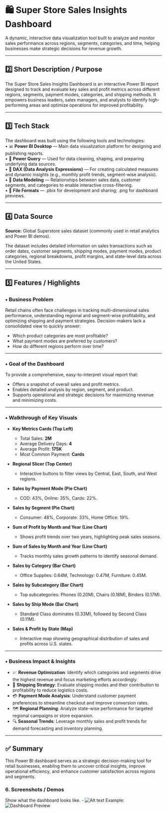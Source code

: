 # 🛍️ Super Store Sales Insights Dashboard

A dynamic, interactive data visualization tool built to analyze and monitor sales performance across regions, segments, categories, and time, helping businesses make strategic decisions for revenue growth.

---

## 2️⃣ Short Description / Purpose

The Super Store Sales Insights Dashboard is an interactive Power BI report designed to track and evaluate key sales and profit metrics across different regions, segments, payment modes, categories, and shipping methods. It empowers business leaders, sales managers, and analysts to identify high-performing areas and optimize operations for improved profitability.

---

## 3️⃣ Tech Stack

The dashboard was built using the following tools and technologies:<br>
• 📊 **Power BI Desktop** — Main data visualization platform for designing and publishing reports.<br>
• 📂 **Power Query** — Used for data cleaning, shaping, and preparing underlying data sources.<br>
• 🧠 **DAX (Data Analysis Expressions)** — For creating calculated measures and dynamic insights (e.g., monthly profit trends, segment-wise analysis).<br>
• 📝 **Data Modeling** — Relationships between sales data, customer segments, and categories to enable interactive cross-filtering.<br>
• 📁 **File Formats** — .pbix for development and sharing; .png for dashboard previews.

---

## 4️⃣ Data Source

**Source:** Global Superstore sales dataset (commonly used in retail analytics and Power BI demos).

The dataset includes detailed information on sales transactions such as order dates, customer segments, shipping modes, payment modes, product categories, regional breakdowns, profit margins, and state-level data across the United States.

---

## 5️⃣ Features / Highlights

### • Business Problem

Retail chains often face challenges in tracking multi-dimensional sales performance, understanding regional and segment-wise profitability, and optimizing shipping and payment strategies. Decision-makers lack a consolidated view to quickly answer:

- Which product categories are most profitable?
- What payment modes are preferred by customers?
- How do different regions perform over time?

---

### • Goal of the Dashboard

To provide a comprehensive, easy-to-interpret visual report that:

- Offers a snapshot of overall sales and profit metrics.
- Enables detailed analysis by region, segment, and product.
- Supports operational and strategic decisions for maximizing revenue and minimizing costs.

---

### • Walkthrough of Key Visuals

- **Key Metrics Cards (Top Left)**
  - Total Sales: **2M**
  - Average Delivery Days: **4**
  - Average Profit: **175K**
  - Most Common Payment: **Cards**

- **Regional Slicer (Top Center)**
  - Interactive buttons to filter views by Central, East, South, and West regions.

- **Sales by Payment Mode (Pie Chart)**
  - COD: 43%, Online: 35%, Cards: 22%.

- **Sales by Segment (Pie Chart)**
  - Consumer: 48%, Corporate: 33%, Home Office: 19%.

- **Sum of Profit by Month and Year (Line Chart)**
  - Shows profit trends over two years, highlighting peak sales seasons.

- **Sum of Sales by Month and Year (Line Chart)**
  - Tracks monthly sales growth patterns to identify seasonal demand.

- **Sales by Category (Bar Chart)**
  - Office Supplies: 0.64M, Technology: 0.47M, Furniture: 0.45M.

- **Sales by Subcategory (Bar Chart)**
  - Top subcategories: Phones (0.20M), Chairs (0.18M), Binders (0.17M).

- **Sales by Ship Mode (Bar Chart)**
  - Standard Class dominates (0.33M), followed by Second Class (0.11M).

- **Sales & Profit by State (Map)**
  - Interactive map showing geographical distribution of sales and profits across U.S. states.

---

### • Business Impact & Insights

- 📈 **Revenue Optimization**: Identify which categories and segments drive the highest revenue and focus marketing efforts accordingly.
- 🚚 **Shipping Strategy**: Evaluate shipping modes and their contribution to profitability to reduce logistics costs.
- 💳 **Payment Mode Analysis**: Understand customer payment preferences to streamline checkout and improve conversion rates.
- 🗺️ **Regional Planning**: Analyze state-wise performance for targeted regional campaigns or store expansion.
- 🔍 **Seasonal Trends**: Leverage monthly sales and profit trends for demand forecasting and inventory planning.

---

## ✅ Summary

This Power BI dashboard serves as a strategic decision-making tool for retail businesses, enabling them to uncover critical insights, improve operational efficiency, and enhance customer satisfaction across regions and segments.

### 6.	Screenshots / Demos
Show what the dashboard looks like. - ![Alt text](https://github.com/username/repo/assets/image.png)
Example: ![Dashboard Preview]()
